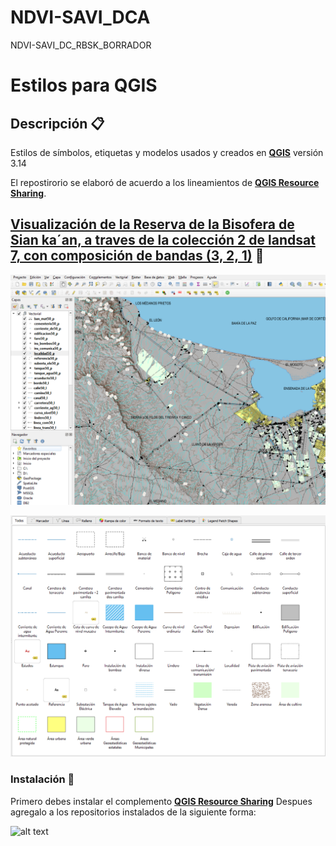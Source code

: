 # NDVI-SAVI_DCA
NDVI-SAVI_DC_RBSK_BORRADOR
# Estilos para QGIS

## Descripción 📋
Estilos de símbolos, etiquetas y modelos usados y creados en [**QGIS**](https://qgis.org) versión 3.14

El repostirorio se elaboró de acuerdo a los lineamientos de [**QGIS Resource Sharing**](http://qgis-contribution.github.io/QGIS-ResourceSharing/author/creating-repository.html).

## [Visualización de la Reserva de la Bisofera de Sian ka´an, a traves de la colección 2 de landsat 7, con composición de bandas (3, 2, 1)]() 📖

![alt text](https://github.com/Krotalo25/qgis_estilos/blob/master/collections/tipoINEGI/preview/estilos_previo.png)

![alt text](https://github.com/Krotalo25/qgis_estilos/blob/master/collections/tipoINEGI/preview/simbolos_previo.png)

### Instalación 🔧
Primero debes instalar el complemento [**QGIS Resource Sharing**](http://qgis-contribution.github.io/QGIS-ResourceSharing/author/creating-repository.html)
Despues agregalo a los repositorios instalados de la siguiente forma:

![alt text](https://github.com/Krotalo25/qgis_estilos/blob/master/Mi%20video.gif)
